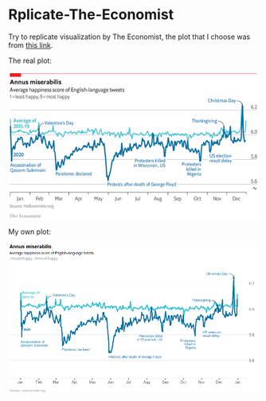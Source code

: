 # Rplicate-The-Economist

Try to replicate visualization by The Economist, the plot that I choose was from [this link](https://www.economist.com/graphic-detail/2020/12/31/twitter-users-have-had-their-most-miserable-year-yet).

The real plot:

![Image](https://github.com/kevbow/Rplicate-The-Economist/blob/main/assets/economist_real_plot.png)

My own plot:

![Image](https://github.com/kevbow/Rplicate-The-Economist/blob/main/assets/saved_p7_1.png)

